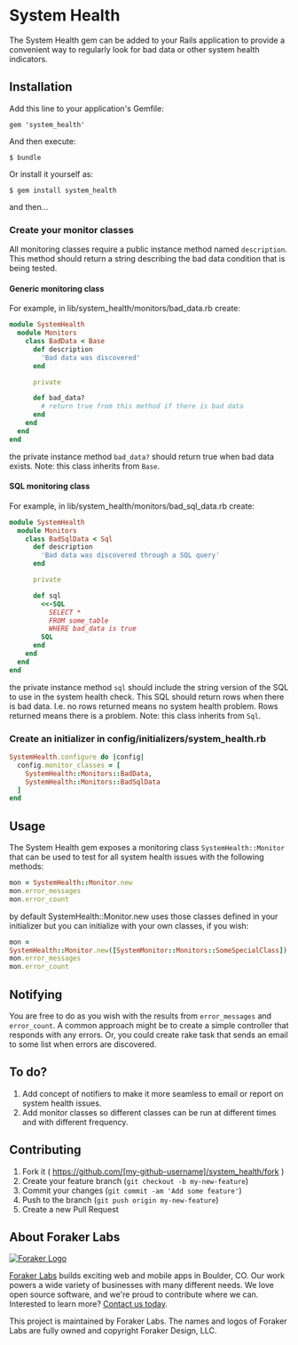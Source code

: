 # System Health

The System Health gem can be added to your Rails application to provide
a convenient way to regularly look for bad data or other system health
indicators.

## Installation

Add this line to your application's Gemfile:

    gem 'system_health'

And then execute:

    $ bundle

Or install it yourself as:

    $ gem install system_health

and then...

### Create your monitor classes

All monitoring classes require a public instance method named `description`.
This method should return a string describing the bad data condition that is
being tested.

#### Generic monitoring class

For example, in lib/system_health/monitors/bad_data.rb create:

```ruby
module SystemHealth
  module Monitors
    class BadData < Base
      def description
        'Bad data was discovered'
      end

      private

      def bad_data?
        # return true from this method if there is bad data
      end
    end
  end
end
```

the private instance method `bad_data?` should return true
when bad data exists.  Note: this class inherits from `Base`.

#### SQL monitoring class

For example, in lib/system_health/monitors/bad_sql_data.rb create:

```ruby
module SystemHealth
  module Monitors
    class BadSqlData < Sql
      def description
        'Bad data was discovered through a SQL query'
      end

      private

      def sql
        <<-SQL
          SELECT *
          FROM some_table
          WHERE bad_data is true
        SQL
      end
    end
  end
end
```

the private instance method `sql` should include the string version of
the SQL to use in the system health check.  This SQL should return rows
when there is bad data.  I.e. no rows returned means no system health problem.
Rows returned means there is a problem.  Note: this class inherits from
`Sql`.


### Create an initializer in config/initializers/system_health.rb

```ruby
SystemHealth.configure do |config|
  config.monitor_classes = [
    SystemHealth::Monitors::BadData,
    SystemHealth::Monitors::BadSqlData
  ]
end
```

## Usage

The System Health gem exposes a monitoring class `SystemHealth::Monitor` that
can be used to test for all system health issues with the following
methods:

```ruby
mon = SystemHealth::Monitor.new
mon.error_messages
mon.error_count
```

by default SystemHealth::Monitor.new uses those classes defined in your
initializer but you can initialize with your own classes, if you wish:

```ruby
mon =
SystemHealth::Monitor.new([SystemMonitor::Monitors::SomeSpecialClass])
mon.error_messages
mon.error_count
```

## Notifying

You are free to do as you wish with the results from `error_messages`
and `error_count`.  A common approach might be to create a simple
controller that responds with any errors.  Or, you could create rake
task that sends an email to some list when errors are discovered.
 
## To do?

1. Add concept of notifiers to make it more seamless to email or report
   on system health issues.
2. Add monitor classes so different classes can be run at different
   times and with different frequency.

## Contributing

1. Fork it ( https://github.com/[my-github-username]/system_health/fork )
2. Create your feature branch (`git checkout -b my-new-feature`)
3. Commit your changes (`git commit -am 'Add some feature'`)
4. Push to the branch (`git push origin my-new-feature`)
5. Create a new Pull Request

## About Foraker Labs

[![Foraker Logo](http://assets.foraker.com/attribution_logo.png)](https://www.foraker.com/)

[Foraker Labs](https://www.foraker.com/) builds exciting web and mobile apps in Boulder, CO. Our work powers a wide variety of businesses with many different needs. We love open source software, and we're proud to contribute where we can. Interested to learn more? [Contact us today](https://www.foraker.com/contact-us).

This project is maintained by Foraker Labs. The names and logos of Foraker Labs are fully owned and copyright Foraker Design, LLC.
